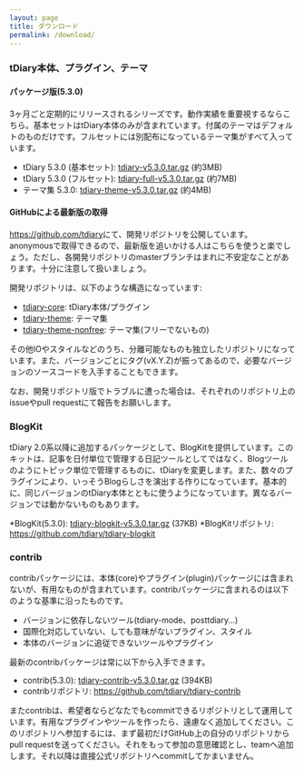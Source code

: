```yaml
---
layout: page
title: ダウンロード
permalink: /download/
---
```

### tDiary本体、プラグイン、テーマ
#### パッケージ版(5.3.0)

3ヶ月ごと定期的にリリースされるシリーズです。動作実績を重要視するならこちら。基本セットはtDiary本体のみが含まれています。付属のテーマはデフォルトのものだけです。フルセットには別配布になっているテーマ集がすべて入っています。

* tDiary 5.3.0 (基本セット): [tdiary-v5.3.0.tar.gz](https://github.com/tdiary/tdiary-core/releases/download/v5.3.0/tdiary-v5.3.0.tar.gz) (約3MB)
* tDiary 5.3.0 (フルセット): [tdiary-full-v5.3.0.tar.gz](https://github.com/tdiary/tdiary-core/releases/download/v5.3.0/tdiary-full-v5.3.0.tar.gz) (約7MB)
* テーマ集 5.3.0: [tdiary-theme-v5.3.0.tar.gz](https://github.com/tdiary/tdiary-core/releases/download/v5.3.0/tdiary-theme-v5.3.0.tar.gz) (約4MB)

#### GitHubによる最新版の取得

<https://github.com/tdiary>にて、開発リポジトリを公開しています。anonymousで取得できるので、最新版を追いかける人はこちらを使うと楽でしょう。ただし、各開発リポジトリのmasterブランチはまれに不安定なことがあります。十分に注意して扱いましょう。

開発リポジトリは、以下のような構造になっています:

* [tdiary-core](https://github.com/tdiary/tdiary-core): tDiary本体/プラグイン
* [tdiary-theme](https://github.com/tdiary/tdiary-theme): テーマ集
* [tdiary-theme-nonfree](https://github.com/tdiary/tdiary-theme-nonfree): テーマ集(フリーでないもの)

その他IOやスタイルなどのうち、分離可能なものも独立したリポジトリになっています。また、バージョンごとにタグ(vX.Y.Z)が振ってあるので、必要なバージョンのソースコードを入手することもできます。

なお、開発リポジトリ版でトラブルに遭った場合は、それぞれのリポジトリ上のissueやpull requestにて報告をお願いします。

### BlogKit

tDiary 2.0系以降に追加するパッケージとして、BlogKitを提供しています。このキットは、記事を日付単位で管理する日記ツールとしてではなく、Blogツールのようにトピック単位で管理するものに、tDiaryを変更します。また、数々のプラグインにより、いっそうBlogらしさを演出する作りになっています。基本的に、同じバージョンのtDiary本体とともに使うようになっています。異なるバージョンでは動かないものもあります。

*BlogKit(5.3.0): [tdiary-blogkit-v5.3.0.tar.gz](https://github.com/tdiary/tdiary-core/releases/download/v5.3.0/tdiary-blogkit-v5.3.0.tar.gz) (37KB)
*BlogKitリポジトリ: https://github.com/tdiary/tdiary-blogkit

### contrib

contribパッケージには、本体(core)やプラグイン(plugin)パッケージには含まれないが、有用なものが含まれています。contribパッケージに含まれるのは以下のような基準に沿ったものです。

* バージョンに依存しないツール(tdiary-mode、posttdiary...)
* 国際化対応していない、しても意味がないプラグイン、スタイル
* 本体のバージョンに追従できないツールやプラグイン

最新のcontribパッケージは常に以下から入手できます。

* contrib(5.3.0): [tdiary-contrib-v5.3.0.tar.gz](https://github.com/tdiary/tdiary-core/releases/download/v5.3.0/tdiary-contrib-v5.3.0.tar.gz) (394KB)
* contribリポジトリ: https://github.com/tdiary/tdiary-contrib

またcontribは、希望者ならどなたでもcommitできるリポジトリとして運用しています。有用なプラグインやツールを作ったら、遠慮なく追加してください。このリポジトリへ参加するには、まず最初だけGitHub上の自分のリポジトリからpull requestを送ってください。それをもって参加の意思確認とし、teamへ追加します。それ以降は直接公式リポジトリへcommitしてかまいません。

